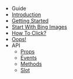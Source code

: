 * Guide
 * [Introduction](/introduction)
 * [Getting Started](/getting-started)
 * [Start With Bing Images](/bing-images)
 * [How To Click?](/how-to-click)
 * [Oops!](/oops)
* API
  * [Props](/properties)
  * [Events](/events)
  * [Methods](/methods)
  * [Slot](/slot)
